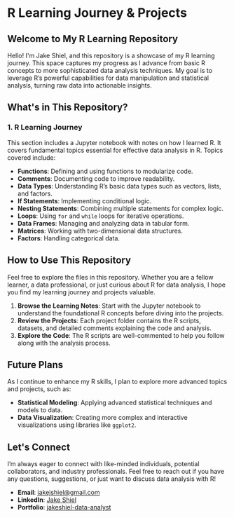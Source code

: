 # R Learning Journey & Projects
## Welcome to My R Learning Repository

Hello! I'm Jake Shiel, and this repository is a showcase of my R learning journey. This space captures my progress as I advance from basic R concepts to more 
sophisticated data analysis techniques. My goal is to leverage R’s powerful capabilities for data manipulation and statistical analysis, turning raw data into 
actionable insights.

## What's in This Repository?

### 1. **R Learning Journey**

This section includes a Jupyter notebook with notes on how I learned R. It covers fundamental topics essential for effective data analysis in R. Topics covered include:

- **Functions**: Defining and using functions to modularize code.
- **Comments**: Documenting code to improve readability.
- **Data Types**: Understanding R’s basic data types such as vectors, lists, and factors.
- **If Statements**: Implementing conditional logic.
- **Nesting Statements**: Combining multiple statements for complex logic.
- **Loops**: Using `for` and `while` loops for iterative operations.
- **Data Frames**: Managing and analyzing data in tabular form.
- **Matrices**: Working with two-dimensional data structures.
- **Factors**: Handling categorical data.

## How to Use This Repository

Feel free to explore the files in this repository. Whether you are a fellow learner, a data professional, or just curious about R for data analysis, I hope you find my learning journey and projects valuable.

1. **Browse the Learning Notes**: Start with the Jupyter notebook to understand the foundational R concepts before diving into the projects.
2. **Review the Projects**: Each project folder contains the R scripts, datasets, and detailed comments explaining the code and analysis.
3. **Explore the Code**: The R scripts are well-commented to help you follow along with the analysis process.

## Future Plans

As I continue to enhance my R skills, I plan to explore more advanced topics and projects, such as:

- **Statistical Modeling**: Applying advanced statistical techniques and models to data.
- **Data Visualization**: Creating more complex and interactive visualizations using libraries like `ggplot2`.

## Let's Connect

I’m always eager to connect with like-minded individuals, potential collaborators, and industry professionals. Feel free to reach out if you have any questions, suggestions, or just want to discuss data analysis with R!

- **Email**: [jakejshiel@gmail.com](mailto:jakejshiel@gmail.com)
- **LinkedIn**: [Jake Shiel](https://www.linkedin.com/in/jakeshielbsc/)
- **Portfolio**: [jakeshiel-data-analyst](https://sites.google.com/view/jakeshiel-data-analyst/home)
